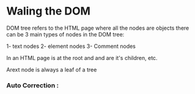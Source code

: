 # Waling the DOM

DOM tree refers to the HTML page where all the nodes are objects there can be 3 main types of nodes in the DOM tree:

1- text nodes 
2- element nodes 
3- Comment nodes

In an HTML page <html> is at the root and <head> and <body> are it's children, etc.

Arext node is always a leaf of a tree

### Auto Correction :

